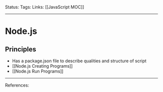 Status:
Tags:
Links: [[JavaScript MOC]]
___
# Node.js
## Principles
- Has a package.json file to describe qualities and structure of script
- [[Node.js Creating Programs]]
- [[Node.js Run Programs]]

___
References: